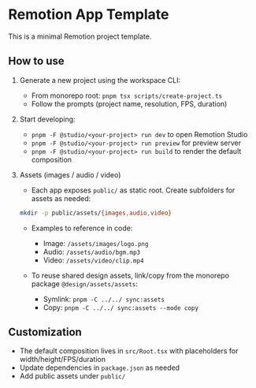 # Remotion App Template

This is a minimal Remotion project template.

## How to use

1. Generate a new project using the workspace CLI:

   - From monorepo root: `pnpm tsx scripts/create-project.ts`
   - Follow the prompts (project name, resolution, FPS, duration)

2. Start developing:

   - `pnpm -F @studio/<your-project> run dev` to open Remotion Studio
   - `pnpm -F @studio/<your-project> run preview` for preview server
   - `pnpm -F @studio/<your-project> run build` to render the default composition

3. Assets (images / audio / video)

   - Each app exposes `public/` as static root. Create subfolders for assets as needed:

   ```bash
   mkdir -p public/assets/{images,audio,video}
   ```

   - Examples to reference in code:
     - Image: `/assets/images/logo.png`
     - Audio: `/assets/audio/bgm.mp3`
     - Video: `/assets/video/clip.mp4`

   - To reuse shared design assets, link/copy from the monorepo package `@design/assets/assets`:
     - Symlink: `pnpm -C ../../ sync:assets`
     - Copy: `pnpm -C ../../ sync:assets --mode copy`

## Customization

- The default composition lives in `src/Root.tsx` with placeholders for width/height/FPS/duration
- Update dependencies in `package.json` as needed
- Add public assets under `public/`
